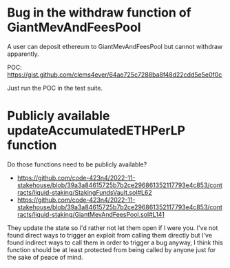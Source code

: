 # Bug in the withdraw function of GiantMevAndFeesPool

A user can deposit ethereum to GiantMevAndFeesPool but cannot withdraw apparently.

POC: https://gist.github.com/clems4ever/64ae725c7288ba8f48d22cdd5e5e0f0c

Just run the POC in the test suite.

# Publicly available updateAccumulatedETHPerLP function

Do those functions need to be publicly available?

- https://github.com/code-423n4/2022-11-stakehouse/blob/39a3a84615725b7b2ce296861352117793e4c853/contracts/liquid-staking/StakingFundsVault.sol#L62
- https://github.com/code-423n4/2022-11-stakehouse/blob/39a3a84615725b7b2ce296861352117793e4c853/contracts/liquid-staking/GiantMevAndFeesPool.sol#L141

They update the state so I'd rather not let them open if I were you. I've not found direct ways to trigger an exploit from calling them directly but I've found indirect ways to call them in order to trigger a bug anyway, I think this function should be at least protected from being called by anyone just for the sake of peace of mind.